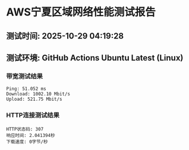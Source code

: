 # AWS宁夏区域网络性能测试报告
## 测试时间: 2025-10-29 04:19:28
## 测试环境: GitHub Actions Ubuntu Latest (Linux)

### 带宽测试结果
```
Ping: 51.052 ms
Download: 1002.10 Mbit/s
Upload: 521.75 Mbit/s
```

### HTTP连接测试结果
```
HTTP状态码: 307
响应时间: 2.041394秒
下载速度: 0字节/秒
```

